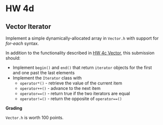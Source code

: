 # HW 4d

## Vector Iterator

Implement a simple dynamically-allocated array in `Vector.h` with support for *for-each* syntax.

In addition to the functionality described in [HW 4c Vector](../homework4c-vector/instructions.md), this submission should:

- Implement `begin()` and `end()` that return `iterator` objects for the first and one past the last elements
- Implement the `Iterator` class with 
  - `operator*()` - retrieve the value of the current item
  - `operator++()` - advance to the next item
  - `operator==()` - return true if the two iterators are equal
  - `operator!=()` - return the opposite of `operator==()`

**Grading**

`Vector.h` is worth 100 points.